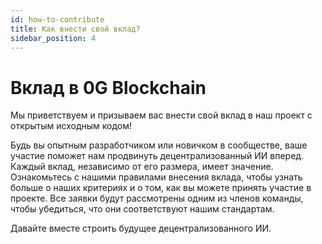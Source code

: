 ```yaml
---
id: how-to-contribute
title: Как внести свой вклад?
sidebar_position: 4
---
```


# Вклад в 0G Blockchain
Мы приветствуем и призываем вас внести свой вклад в наш проект с открытым исходным кодом! 

Будь вы опытным разработчиком или новичком в сообществе, ваше участие поможет нам продвинуть децентрализованный ИИ вперед. Каждый вклад, независимо от его размера, имеет значение. Ознакомьтесь с нашими правилами внесения вклада, чтобы узнать больше о наших критериях и о том, как вы можете принять участие в проекте. Все заявки будут рассмотрены одним из членов команды, чтобы убедиться, что они соответствуют нашим стандартам. 

Давайте вместе строить будущее децентрализованного ИИ. 
